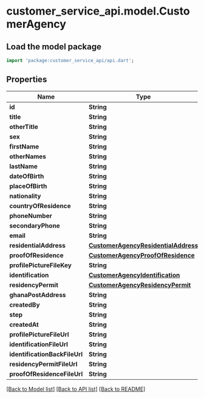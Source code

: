 # customer_service_api.model.CustomerAgency

## Load the model package
```dart
import 'package:customer_service_api/api.dart';
```

## Properties
Name | Type | Description | Notes
------------ | ------------- | ------------- | -------------
**id** | **String** |  | 
**title** | **String** |  | 
**otherTitle** | **String** |  | [optional] 
**sex** | **String** |  | 
**firstName** | **String** |  | 
**otherNames** | **String** |  | [optional] 
**lastName** | **String** |  | 
**dateOfBirth** | **String** |  | 
**placeOfBirth** | **String** |  | 
**nationality** | **String** |  | 
**countryOfResidence** | **String** |  | 
**phoneNumber** | **String** |  | 
**secondaryPhone** | **String** |  | [optional] 
**email** | **String** |  | [optional] 
**residentialAddress** | [**CustomerAgencyResidentialAddress**](CustomerAgencyResidentialAddress.md) |  | [optional] 
**proofOfResidence** | [**CustomerAgencyProofOfResidence**](CustomerAgencyProofOfResidence.md) |  | [optional] 
**profilePictureFileKey** | **String** |  | [optional] 
**identification** | [**CustomerAgencyIdentification**](CustomerAgencyIdentification.md) |  | [optional] 
**residencyPermit** | [**CustomerAgencyResidencyPermit**](CustomerAgencyResidencyPermit.md) |  | [optional] 
**ghanaPostAddress** | **String** |  | [optional] 
**createdBy** | **String** |  | [optional] 
**step** | **String** |  | [optional] 
**createdAt** | **String** |  | [optional] 
**profilePictureFileUrl** | **String** |  | 
**identificationFileUrl** | **String** |  | 
**identificationBackFileUrl** | **String** |  | 
**residencyPermitFileUrl** | **String** |  | [optional] 
**proofOfResidenceFileUrl** | **String** |  | 

[[Back to Model list]](../README.md#documentation-for-models) [[Back to API list]](../README.md#documentation-for-api-endpoints) [[Back to README]](../README.md)


